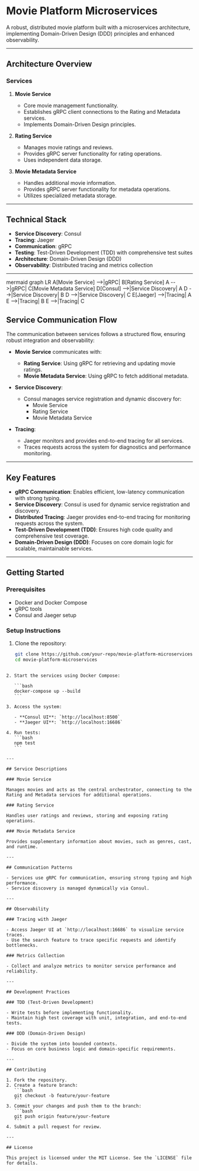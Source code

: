 # Movie Platform Microservices

A robust, distributed movie platform built with a microservices architecture, implementing Domain-Driven Design (DDD) principles and enhanced observability.

---

## Architecture Overview

### Services

1. **Movie Service**

   - Core movie management functionality.
   - Establishes gRPC client connections to the Rating and Metadata services.
   - Implements Domain-Driven Design principles.

2. **Rating Service**

   - Manages movie ratings and reviews.
   - Provides gRPC server functionality for rating operations.
   - Uses independent data storage.

3. **Movie Metadata Service**
   - Handles additional movie information.
   - Provides gRPC server functionality for metadata operations.
   - Utilizes specialized metadata storage.

---

## Technical Stack

- **Service Discovery**: Consul
- **Tracing**: Jaeger
- **Communication**: gRPC
- **Testing**: Test-Driven Development (TDD) with comprehensive test suites
- **Architecture**: Domain-Driven Design (DDD)
- **Observability**: Distributed tracing and metrics collection

---

mermaid
graph LR
    A[Movie Service] -->|gRPC| B[Rating Service]
    A -->|gRPC| C[Movie Metadata Service]
    D[Consul] -->|Service Discovery| A
    D -->|Service Discovery| B
    D -->|Service Discovery| C
    E[Jaeger] -->|Tracing| A
    E -->|Tracing| B
    E -->|Tracing| C


## Service Communication Flow

The communication between services follows a structured flow, ensuring robust integration and observability:

- **Movie Service** communicates with:
  - **Rating Service**: Using gRPC for retrieving and updating movie ratings.
  - **Movie Metadata Service**: Using gRPC to fetch additional metadata.

- **Service Discovery**:
  - Consul manages service registration and dynamic discovery for:
    - Movie Service
    - Rating Service
    - Movie Metadata Service

- **Tracing**:
  - Jaeger monitors and provides end-to-end tracing for all services.
  - Traces requests across the system for diagnostics and performance monitoring.

---

## Key Features

- **gRPC Communication**: Enables efficient, low-latency communication with strong typing.
- **Service Discovery**: Consul is used for dynamic service registration and discovery.
- **Distributed Tracing**: Jaeger provides end-to-end tracing for monitoring requests across the system.
- **Test-Driven Development (TDD)**: Ensures high code quality and comprehensive test coverage.
- **Domain-Driven Design (DDD)**: Focuses on core domain logic for scalable, maintainable services.

---

## Getting Started

### Prerequisites
- Docker and Docker Compose
- gRPC tools
- Consul and Jaeger setup

### Setup Instructions
1. Clone the repository:
   ```bash
   git clone https://github.com/your-repo/movie-platform-microservices.git
   cd movie-platform-microservices
````

2. Start the services using Docker Compose:

   ```bash
   docker-compose up --build
   ```

3. Access the system:

   - **Consul UI**: `http://localhost:8500`
   - **Jaeger UI**: `http://localhost:16686`

4. Run tests:
   ```bash
   npm test
   ```

---

## Service Descriptions

### Movie Service

Manages movies and acts as the central orchestrator, connecting to the Rating and Metadata services for additional operations.

### Rating Service

Handles user ratings and reviews, storing and exposing rating operations.

### Movie Metadata Service

Provides supplementary information about movies, such as genres, cast, and runtime.

---

## Communication Patterns

- Services use gRPC for communication, ensuring strong typing and high performance.
- Service discovery is managed dynamically via Consul.

---

## Observability

### Tracing with Jaeger

- Access Jaeger UI at `http://localhost:16686` to visualize service traces.
- Use the search feature to trace specific requests and identify bottlenecks.

### Metrics Collection

- Collect and analyze metrics to monitor service performance and reliability.

---

## Development Practices

### TDD (Test-Driven Development)

- Write tests before implementing functionality.
- Maintain high test coverage with unit, integration, and end-to-end tests.

### DDD (Domain-Driven Design)

- Divide the system into bounded contexts.
- Focus on core business logic and domain-specific requirements.

---

## Contributing

1. Fork the repository.
2. Create a feature branch:
   ```bash
   git checkout -b feature/your-feature
   ```
3. Commit your changes and push them to the branch:
   ```bash
   git push origin feature/your-feature
   ```
4. Submit a pull request for review.

---

## License

This project is licensed under the MIT License. See the `LICENSE` file for details.
